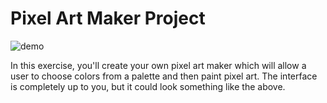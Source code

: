 # Pixel Art Maker Project

![demo](https://user-images.githubusercontent.com/86430384/163876065-184a1dda-5158-43e0-a9d4-85dbf5ba5bb0.jpg)

In this exercise, you'll create your own pixel art maker which will allow a user to choose colors from a palette and then paint pixel art. The interface is completely up to you, but it could look something like the above.

